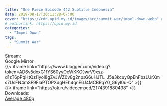 ```yaml
---
title: "One Piece Episode 442 Subtitle Indonesia"
date: 2019-08-17T20:11:28+07:00
cover: "https://cdn.opid.my.id/images/arc/summit-war/impel-down.webp" # Optional, cover
# authorlink: https://opid.my.id
categories:
  - "Impel Down"
tags:
  - "Summit War"
---
```

<div class="ui menu violet borderless inverted">
  <div class="header item active">
        Stream:
    </div>
  <a class="active item" data-tab="google">
    <i class="google drive icon"></i> Google
  </a>
  <a class="item nounderline" data-tab="mirror">
    <i class="odnoklassniki icon"></i> Mirror
  </a>
</div>
<div class="ui bottom attached tab segment active" style="border:0 !important;" data-tab="google">
{{< iframe link="https://www.blogger.com/video.g?token=AD6v5dxxG1fYS60yyOeWKKO9wrV9xsz-d1zT6pPqHtQzI1yol8gZvJWZ0v8g2npsG6uHJTL_J5a3kcuyQpEhFbzLUrXms7UsFN4mSF9FIaPTOPXdgHEh4qnE6J4MCBRqY0_G6yl0u-Q" >}}
</div>
<div class="ui bottom attached tab segment" style="border:0 !important;" data-tab="mirror">
{{< iframe link="https://ok.ru/videoembed/2174391880438" >}}
</div>
<div class="ui menu violet borderless inverted">
  <div class="header item active">
        Downloads:
    </div>
  <a class="item nounderline" href="https://ouo.io/Cbt2sLe" target="_blank" rel="dofollow"><i class="google drive icon"></i>
    Average 480p</a>
</div>